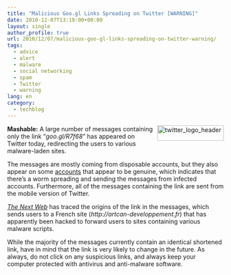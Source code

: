 ```yaml
---
title: "Malicious Goo.gl Links Spreading on Twitter [WARNING]"
date: 2010-12-07T13:19:00+00:00
layout: single
author_profile: true
url: 2010/12/07/malicious-goo-gl-links-spreading-on-twitter-warning/
tags:
  - advice
  - alert
  - malware
  - social networking
  - spam
  - Twitter
  - warning
lang: en
category: 
  - techblog
---
```

**Mashable:** [<img title="twitter_logo_header" border="0" alt="twitter_logo_header" align="right" src="http://lh4.ggpht.com/_vaUVXcmC3OI/TP4tTZ7w4WI/AAAAAAAADZ0/_jeNgwTGh4A/twitter_logo_header_thumb.png?imgmax=800" width="155" height="36" />](http://lh3.ggpht.com/_vaUVXcmC3OI/TP4tRyc1e1I/AAAAAAAADZw/1YzOxTkeRRA/s1600-h/twitter_logo_header%5B2%5D.png)A large number of messages containing only the link “_goo.gl/R7f68_” has appeared on Twitter today, redirecting the users to various malware-laden sites.

The messages are mostly coming from disposable accounts, but they also appear on some [accounts](https://search.twitter.com/search?q=http%3A%2F%2Fgoo.gl%2FR7f68) that appear to be genuine, which indicates that there’s a worm spreading and sending the messages from infected accounts. Furthermore, all of the messages containing the link are sent from the mobile version of Twitter.

[_The Next Web_](http://thenextweb.com/twitter/2010/12/07/new-twitter-worm-on-the-loose-watch-the-links-you-click/) has traced the origins of the link in the messages, which sends users to a French site (_http://artcan-developpement.fr_) that has apparently been hacked to forward users to sites containing various malware scripts.

While the majority of the messages currently contain an identical shortened link, have in mind that the link is very likely to change in the future. As always, do not click on any suspicious links, and always keep your computer protected with antivirus and anti-malware software.